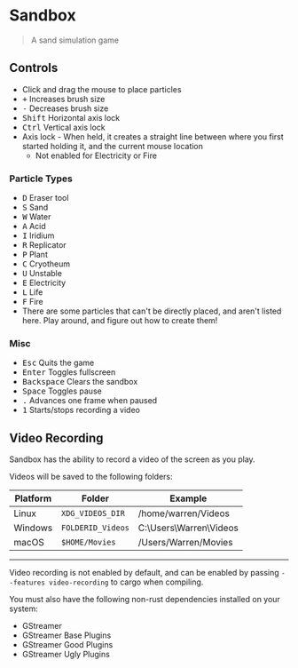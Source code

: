 # Sandbox
> A sand simulation game

## Controls
* Click and drag the mouse to place particles
* <kbd>+</kbd> Increases brush size
* <kbd>-</kbd> Decreases brush size
* <kbd>Shift</kbd> Horizontal axis lock
* <kbd>Ctrl</kbd> Vertical axis lock
* Axis lock - When held, it creates a straight line between where you first started holding it, and the current mouse location
    * Not enabled for Electricity or Fire
### Particle Types
* <kbd>D</kbd> Eraser tool
* <kbd>S</kbd> Sand
* <kbd>W</kbd> Water
* <kbd>A</kbd> Acid
* <kbd>I</kbd> Iridium
* <kbd>R</kbd> Replicator
* <kbd>P</kbd> Plant
* <kbd>C</kbd> Cryotheum
* <kbd>U</kbd> Unstable
* <kbd>E</kbd> Electricity
* <kbd>L</kbd> Life
* <kbd>F</kbd> Fire
* There are some particles that can't be directly placed, and aren't listed here. Play around, and figure out how to create them!
### Misc
* <kbd>Esc</kbd> Quits the game
* <kbd>Enter</kbd> Toggles fullscreen
* <kbd>Backspace</kbd> Clears the sandbox
* <kbd>Space</kbd> Toggles pause
* <kbd>.</kbd> Advances one frame when paused
* <kbd>1</kbd> Starts/stops recording a video

## Video Recording
Sandbox has the ability to record a video of the screen as you play.

Videos will be saved to the following folders:

| Platform | Folder              | Example               |
| -------- | ------------------- | --------------------- |
| Linux    | `XDG_VIDEOS_DIR`    | /home/warren/Videos    |
| Windows  | `FOLDERID_Videos`   | C:\Users\Warren\Videos |
| macOS    | `$HOME/Movies`      | /Users/Warren/Movies   |

---

Video recording is not enabled by default, and can be enabled by passing `--features video-recording` to cargo when compiling.

You must also have the following non-rust dependencies installed on your system:
* GStreamer
* GStreamer Base Plugins
* GStreamer Good Plugins
* GStreamer Ugly Plugins